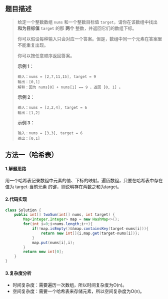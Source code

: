 ## 题目描述
> 给定一个整数数组 `nums` 和一个整数目标值 `target`，请你在该数组中找出 **和为目标值** `target`  的那 **两个** 整数，并返回它们的数组下标。
>
> 你可以假设每种输入只会对应一个答案。但是，数组中同一个元素在答案里不能重复出现。
>
> 你可以按任意顺序返回答案。
>
> 
>
> **示例 1：**
>
> ```
> 输入：nums = [2,7,11,15], target = 9
> 输出：[0,1]
> 解释：因为 nums[0] + nums[1] == 9 ，返回 [0, 1] 。
> ```
>
> **示例 2：**
>
> ```
> 输入：nums = [3,2,4], target = 6
> 输出：[1,2]
> ```
>
> **示例 3：**
>
> ```
> 输入：nums = [3,3], target = 6
> 输出：[0,1]
> ```


## 方法一（哈希表）
#### 1.解题思路
用一个哈希表记录数组中元素的值、下标的映射。遍历数组，只要在哈希表中存在值为 target-当前元素 的键，则说明存在两数之和为target。

#### 2.代码实现
```java
class Solution {
    public int[] twoSum(int[] nums, int target) {
        Map<Integer,Integer> map = new HashMap<>();
        for(int i=0;i<nums.length;i++){
            if(!map.isEmpty()&&map.containsKey(target-nums[i])){
                return new int[]{i,map.get(target-nums[i])};
            }
            map.put(nums[i],i);
        }
        return new int[0];
    }
}
```
#### 3.复杂度分析

 - 时间复杂度：需要遍历一次数组，所以时间复杂度为O(n)。
 - 空间复杂度：需要一个哈希表来存储元素，所以空间复杂度为O(n)。
